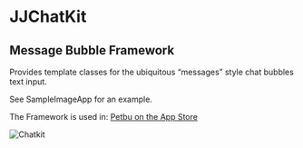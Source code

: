 # JJChatKit

## Message Bubble Framework

Provides template classes for the ubiquitous “messages” style chat bubbles text input.

See SampleImageApp for an example.

The Framework is used in: [Petbu on the App Store](https://itunes.apple.com/us/app/petbu/id962528191?mt=8)

![Chatkit](http://bucket-eu.julesjans.com.s3.amazonaws.com/Misc/Images/jjchatkit-simulator.gif)
